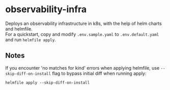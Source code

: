 # observability-infra

Deploys an observability infrastructure in k8s, with the help of helm charts and helmfile.  
For a quickstart, copy and modify `.env.sample.yaml` to `.env.default.yaml` and run `helmfile apply`.

## Notes

If you encounter 'no matches for kind' errors when applying helmfile,
use `--skip-diff-on-install` flag to bypass initial diff when running apply:
```
helmfile apply --skip-diff-on-install
```
